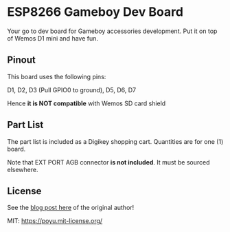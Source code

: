 # ESP8266 Gameboy Dev Board

Your go to dev board for Gameboy accessories development. Put it on top of Wemos D1 mini and have fun.

## Pinout

This board uses the following pins:

D1, D2, D3 (Pull GPIO0 to ground), D5, D6, D7

Hence **it is NOT compatible** with Wemos SD card shield

## Part List

The part list is included as a Digikey shopping cart. Quantities are for one (1) board.

Note that EXT PORT AGB connector **is not included**. It must be sourced elsewhere.

## License

See the [blog post here](https://poyu.xyz/projects/esp8266-gameboy-dev-board/) of the original author!

MIT: https://poyu.mit-license.org/
